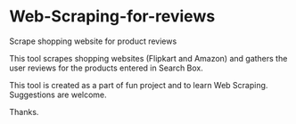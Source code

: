 # Web-Scraping-for-reviews
Scrape shopping website for product reviews

This tool scrapes shopping websites (Flipkart and Amazon) and gathers the user reviews for the products entered in Search Box.

This tool is created as a part of fun project and to learn Web Scraping. 
Suggestions are welcome.

Thanks.
